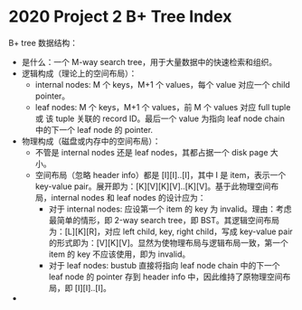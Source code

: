 # 2020 Project 2 B+ Tree Index
B+ tree 数据结构：
- 是什么：一个 M-way search tree，用于大量数据中的快速检索和组织。
- 逻辑构成（理论上的空间布局）：
  - internal nodes: M 个 keys，M+1 个 values，每个 value 对应一个 child pointer。
  - leaf nodes: M 个 keys，M+1 个 values，前 M 个 values 对应 full tuple 或 该 tuple 关联的 record ID。最后一个 value 为指向 leaf node chain 中的下一个 leaf node 的 pointer.
- 物理构成（磁盘或内存中的空间布局）：
  - 不管是 internal nodes 还是 leaf nodes，其都占据一个 disk page 大小。
  - 空间布局（忽略 header info）都是 [I][I]..[I]，其中 I 是 item，表示一个 key-value pair。展开即为：[K][V][K][V]..[K][V]。基于此物理空间布局，internal nodes 和 leaf nodes 的设计应为：
    - 对于 internal nodes: 应设第一个 item 的 key 为 invalid。理由：考虑最简单的情形，即 2-way search tree，即 BST。其逻辑空间布局为：[L][K][R]，对应 left child, key, right child，写成 key-value pair 的形式即为：[V][K][V]。显然为使物理布局与逻辑布局一致，第一个 item 的 key 不应该使用，即为 invalid。
    - 对于 leaf nodes: bustub 直接将指向 leaf node chain 中的下一个 leaf node 的 pointer 存到 header info 中，因此维持了原物理空间布局，即 [I][I]..[I]。
- 
